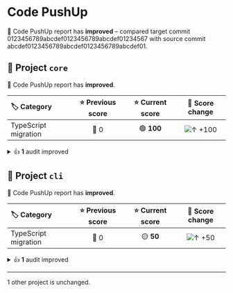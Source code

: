 # Code PushUp

🥳 Code PushUp report has **improved** – compared target commit 0123456789abcdef0123456789abcdef01234567 with source commit abcdef0123456789abcdef0123456789abcdef01.

## 💼 Project `core`

🥳 Code PushUp report has **improved**.

| 🏷️ Category          | ⭐ Previous score | ⭐ Current score |                         🔄 Score change                          |
| :------------------- | :---------------: | :--------------: | :--------------------------------------------------------------: |
| TypeScript migration |       🔴 0        |    🟢 **100**    | ![↑ +100](https://img.shields.io/badge/%E2%86%91%20%2B100-green) |

<details>
<summary>👍 <strong>1</strong> audit improved</summary>

### 🛡️ Audits

| 🔌 Plugin            | 🛡️ Audit                                             | 📏 Previous value |   📏 Current value    |                                  🔄 Value change                                   |
| :------------------- | :--------------------------------------------------- | :---------------: | :-------------------: | :--------------------------------------------------------------------------------: |
| TypeScript migration | Source files converted from JavaScript to TypeScript |  🟥 0% converted  | 🟩 **100% converted** | ![↑ +∞ %](https://img.shields.io/badge/%E2%86%91%20%2B%E2%88%9E%E2%80%89%25-green) |

</details>

## 💼 Project `cli`

🥳 Code PushUp report has **improved**.

| 🏷️ Category          | ⭐ Previous score | ⭐ Current score |                        🔄 Score change                         |
| :------------------- | :---------------: | :--------------: | :------------------------------------------------------------: |
| TypeScript migration |       🔴 0        |    🟡 **50**     | ![↑ +50](https://img.shields.io/badge/%E2%86%91%20%2B50-green) |

<details>
<summary>👍 <strong>1</strong> audit improved</summary>

### 🛡️ Audits

| 🔌 Plugin            | 🛡️ Audit                                             | 📏 Previous value |   📏 Current value   |                                  🔄 Value change                                   |
| :------------------- | :--------------------------------------------------- | :---------------: | :------------------: | :--------------------------------------------------------------------------------: |
| TypeScript migration | Source files converted from JavaScript to TypeScript |  🟥 0% converted  | 🟨 **50% converted** | ![↑ +∞ %](https://img.shields.io/badge/%E2%86%91%20%2B%E2%88%9E%E2%80%89%25-green) |

</details>

---

1 other project is unchanged.

